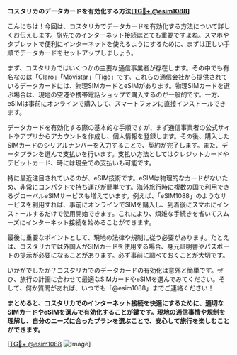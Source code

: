 **コスタリカのデータカードを有効化する方法[[TG💪+ @esim1088](https://t.me/s/esim1088)]**

こんにちは！今回は、コスタリカでデータカードを有効化する方法について詳しくお伝えします。旅先でのインターネット接続はとても重要ですよね。スマホやタブレットで便利にインターネットを使えるようにするために、まずは正しい手順でデータカードをセットアップしましょう。

まず、コスタリカではいくつかの主要な通信事業者が存在します。その中でも有名なのは「Claro」「Movistar」「Tigo」です。これらの通信会社から提供されているデータカードには、物理SIMカードとeSIMがあります。物理SIMカードを選ぶ場合は、現地の空港や携帯電話ショップで購入するのが一般的です。一方、eSIMは事前にオンラインで購入して、スマートフォンに直接インストールできます。

データカードを有効化する際の基本的な手順ですが、まず通信事業者の公式サイトやアプリからアカウントを作成し、個人情報を登録します。その後、購入したSIMカードのシリアルナンバーを入力することで、契約が完了します。また、データプランを選んで支払いを行います。支払い方法としてはクレジットカードやデビットカード、時には現金での支払いも可能です。

特に最近注目されているのが、eSIM技術です。eSIMは物理的なカードがないため、非常にコンパクトで持ち運びが簡単です。海外旅行時に複数の国で利用できるグローバルeSIMサービスも増えています。例えば、「eSIM1088」のようなサービスを利用すれば、事前にオンラインでSIMを購入し、到着後にスマホにインストールするだけで使用開始できます。これにより、煩雑な手続きを省いてスムーズにインターネット接続を始めることができます。

最後に重要なポイントとして、現地の法律や規制に従う必要があります。たとえば、コスタリカでは外国人がSIMカードを使用する場合、身元証明書やパスポートの提示が必要になることがあります。必ず事前に調べておくことが大切です。

いかがでしたか？コスタリカでのデータカードの有効化は意外と簡単です。ぜひ、旅行の計画に合わせて最適なSIMカードやeSIMを選んでみてください。そして、何か質問があれば、いつでも「@esim1088」までご連絡ください！

**まとめると、コスタリカでのインターネット接続を快適にするために、適切なSIMカードやeSIMを選んで有効化することが鍵です。現地の通信事情や規制を理解し、自分のニーズに合ったプランを選ぶことで、安心して旅行を楽しむことができます。**

[[TG💪+ @esim1088](https://t.me/s/esim1088) ![Image](https://i.postimg.cc/Y0z9fWf4/image.png)]
